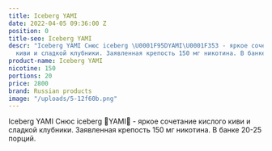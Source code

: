 ```yaml
---
title: Iceberg YAMI
date: 2022-04-05 09:36:00 Z
position: 0
title-seo: Iceberg YAMI
descr: "Iceberg YAMI Снюс iceberg \U0001F95DYAMI\U0001F353 - яркое сочетание кислого
  киви и сладкой клубники. Заявленная крепость 150 мг никотина. В банке 20-25 порций."
product-name: Iceberg YAMI
nicotine: 150
portions: 20
price: 2800
brand: Russian products
image: "/uploads/5-12f60b.png"
---
```


Iceberg YAMI Снюс iceberg 🥝YAMI🍓 - яркое сочетание кислого киви и сладкой клубники. Заявленная крепость 150 мг никотина. В банке 20-25 порций.